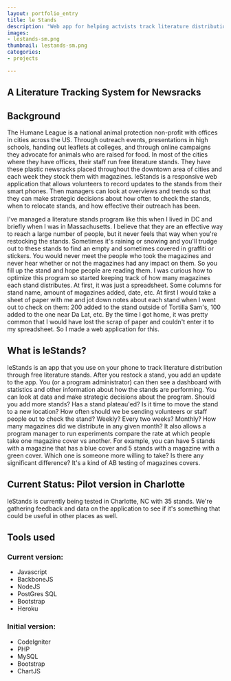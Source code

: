 ```yaml
---
layout: portfolio_entry
title: le Stands
description: "Web app for helping actvists track literature distribution through free newspaper stands."
images:
- lestands-sm.png
thumbnail: lestands-sm.png
categories:
- projects

---
```



## A Literature Tracking System for Newsracks

## Background
The Humane League is a national animal protection non-profit with offices in cities across the US. Through outreach events, presentations in high schools, handing out leaflets at colleges, and through online campaigns they advocate for animals who are raised for food. In most of the cities where they have offices, their staff run free literature stands. They have these plastic newsracks placed throughout the downtown area of cities and each week they stock them with magazines. leStands is a responsive web application that allows volunteers to record updates to the stands from their smart phones. Then managers can look at overviews and trends so that they can make strategic decisions about how often to check the stands, when to relocate stands, and how effective their outreach has been.

I've managed a literature stands program like this when I lived in DC and briefly when I was in Massachusetts. I believe that they are an effective way to reach a large number of people, but it never feels that way when you're restocking the stands. Sometimes it's raining or snowing and you'll trudge out to these stands to find an empty and sometimes covered in graffiti or stickers. You would never meet the people who took the magazines and never hear whether or not the magazines had any impact on them. So you fill up the stand and hope people are reading them. I was curious how to optimize this program so started keeping track of how many magazines each stand distributes. At first, it was just a spreadsheet. Some columns for stand name, amount of magazines added, date, etc. At first I would take a sheet of paper with me and jot down notes about each stand when I went out to check on them: 200 added to the stand outside of Tortilla Sam's, 100 added to the one near Da Lat, etc. By the time I got home, it was pretty common that I would have lost the scrap of paper and couldn't enter it to my spreadsheet. So I made a web application for this.

## What is leStands?
leStands is an app that you use on your phone to track literature distribution through free literature stands. After you restock a stand, you add an update to the app. You (or a program administrator) can then see a dashboard with statistics and other information about how the stands are performing. You can look at data and make strategic decisions about the program. Should you add more stands? Has a stand plateau'ed? Is it time to move the stand to a new location? How often should we be sending volunteers or staff people out to check the stand? Weekly? Every two weeks? Monthly? How many magazines did we distribute in any given month? It also allows a program manager to run experiments compare the rate at which people take one magazine cover vs another. For example, you can have 5 stands with a magazine that has a blue cover and 5 stands with a magazine with a green cover. Which one is someone more willing to take? Is there any significant difference? It's a kind of AB testing of magazines covers.

## Current Status: Pilot version in Charlotte
leStands is currently being tested in Charlotte, NC with 35 stands. We're gathering feedback and data on the application to see if it's something that could be useful in other places as well.


## Tools used

### Current version:

 * Javascript
 * BackboneJS
 * NodeJS
 * PostGres SQL
 * Bootstrap
 * Heroku

### Initial version:

 * CodeIgniter
 * PHP
 * MySQL
 * Bootstrap
 * ChartJS
